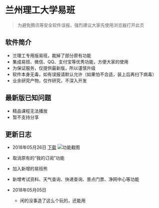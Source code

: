 # 兰州理工大学易班
> 为避免腾讯等安全软件误报，强烈建议大家先使用浏览器打开此页

## 软件简介
- 兰理工专用版易班，裁掉了部分原有功能
- 集成易班、微信、QQ、支付宝等优秀功能，方便大家的使用
- 为保证服务，仅提供最新版，所以谨慎升级
- 软件本身无毒，如有误报请默认允许（如果怕不合适，装上后再扫下病毒）
- 业余研究产物，仅作研究，不深入开发

## 最新版已知问题
- 精品课程无法播放
- 暂不支持分享

## 更新日志
- 2018年05月26日 [下载](/LUT_yiban180526.apk)
![功能截图](/img/180526a.png)
- 取消原有的“我的订阅”功能
- 加入新增的易班熊
- 新增考试资料、天气查询、快递查询、景点门票、净网中心等功能

- 2018年05月05日 
  - 闲的没事造了这么个玩的，还能用
